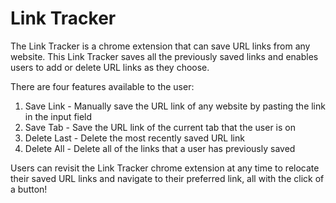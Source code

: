 # Link Tracker

The Link Tracker is a chrome extension that can save URL links from any website. This Link Tracker saves all the previously saved links and enables users to add or delete URL links as they choose.

There are four features available to the user: 
1. Save Link - Manually save the URL link of any website by pasting the link in the input field
2. Save Tab - Save the URL link of the current tab that the user is on
3. Delete Last - Delete the most recently saved URL link
4. Delete All - Delete all of the links that a user has previously saved

Users can revisit the Link Tracker chrome extension at any time to relocate their saved URL links and navigate to their preferred link, all with the click of a button!
